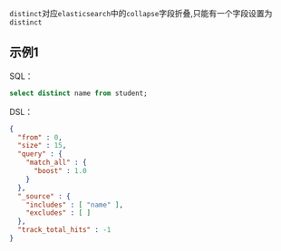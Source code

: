 `distinct`对应`elasticsearch`中的`collapse`字段折叠,只能有一个字段设置为`distinct`

## 示例1

SQL：

```sql
select distinct name from student;
```

DSL：

```json
{
  "from" : 0,
  "size" : 15,
  "query" : {
    "match_all" : {
      "boost" : 1.0
    }
  },
  "_source" : {
    "includes" : [ "name" ],
    "excludes" : [ ]
  },
  "track_total_hits" : -1
}
```

